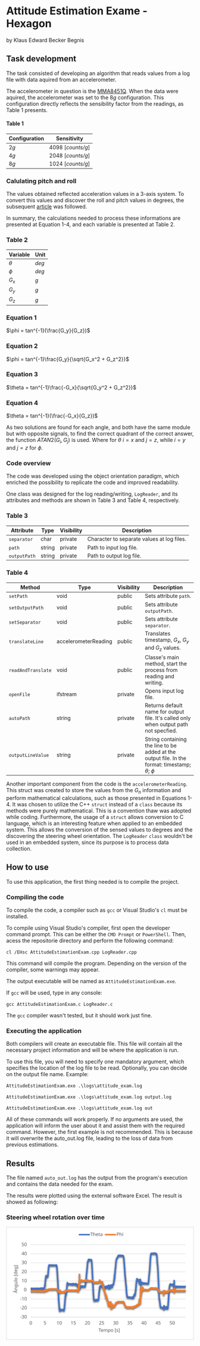 # Attitude Estimation Exame - Hexagon

by Klaus Edward Becker Begnis

## Task development

The task consisted of developing an algorithm that reads values from a log file with data aquired from an accelerometer.

The accelerometer in question is the [MMA8451Q](https://www.nxp.com/docs/en/data-sheet/MMA8451Q.pdf). When the data were aquired, the accelerometer was set to the 8*g* configuration. This configuration directly reflects the sensibility factor from the readings, as Table 1 presents.

#### Table 1		
| Configuration | Sensitivity       |
|---------------|-------------------|
| 2*g*          | 4098 [*counts/g*] |
| 4*g*          | 2048 [*counts/g*] |
| 8*g*          | 1024 [*counts/g*] |

### Calulating pitch and roll

The values obtained reflected acceleration values in a 3-axis system. To convert this values and discover the roll and pitch values in degrees, the subsequent [article](http://www.nxp.com/docs/en/application-note/AN3461.pdf) was followed.

In summary, the calculations needed to process these informations are presented at Equation 1-4, and each variable is presented at Table 2.

### Table 2
| Variable		| Unit       |
|---------------|-------------------|
| $\theta$      | *deg*				|
| $\phi$        | *deg*	 |
| $G_x$         | *g*	 |
| $G_y$         | *g*	 |
| $G_z$         | *g*	 |


### Equation 1

$\phi = tan^{-1}(\frac{G_y}{G_z})$

### Equation 2

$\phi = tan^{-1}\frac{G_y}{\sqrt{G_x^2 + G_z^2}}$

### Equation 3

$\theta = tan^{-1}\frac{-G_x}{\sqrt{G_y^2 + G_z^2}}$

### Equation 4

$\theta = tan^{-1}(\frac{-G_x}{G_z})$

As two solutions are found for each angle, and both have the same module but with opposite signals, to find the correct quadrant of the correct answer, the function $ATAN2(G_i,G_j)$ is used. Where for $\theta$ $i = x$ and $j = z$, while $i = y$ and $j = z$ for $\phi$.

### Code overview

The code was developed using the object orientation paradigm, which enriched the possibility to replicate the code and improved readability.

One class was designed for the log reading/writing, `LogReader`, and its attributes and methods are shown in Table 3 and Table 4, respectively.

### Table 3

| Attribute   | Type   | Visibility | Description                                |
|-------------|--------|------------|--------------------------------------------|
| `separator` | char   | private    | Character to separate values at log files. |
| `path`      | string | private    | Path to input log file.                    |
| `outputPath`    | string | private    | Path to output log file.                   |

### Table 4

| Method             | Type                 | Visibility | Description                                                                                           |
|--------------------|----------------------|------------|-------------------------------------------------------------------------------------------------------|
| `setPath`          | void                 | public     | Sets attribute `path`.                                                                                |
| `setOutputPath`    | void                 | public     | Sets attribute `outputPath`.                                                                          |
| `setSeparator`     | void                 | public     | Sets attribute `separator`.                                                                           |
| `translateLine`    | accelerometerReading | public     | Translates timestamp, $G_x$, $G_y$ and $G_z$ values.                                                  |
| `readAndTranslate` | void                 | public     | Classe's main method, start the process from reading and writing.                                     |
| `openFile`         | ifstream             | private    | Opens input log file.                                                                                 |
| `autoPath`         | string               | private    | Returns default name for output file. It's called only when output path not specfied.                 |
| `outputLineValue`  | string               | private    | String containing the line to be added at the output file. In the format: timestamp; $\theta$; $\phi$ |


Another important component from the code is the `accelerometerReading`. This struct was created to store the values from the $G_n$ information and perform mathematical calculations, such as those presented in Equations 1-4. It was chosen to utilize the C++ ```struct``` instead of a `class` because its methods were purely mathematical. This is a convention thaw was adopted while coding. Furthermore, the usage of a ```struct``` allows conversion to C language, which is an interesting feature when applied to an embedded system. This allows the conversion of the sensed values to degrees and the discovering the steering wheel orientation. The `LogReader` ```class``` wouldn't be used in an embedded system, since its purpose is to process data collection.

## How to use

To use this application, the first thing needed is to compile the project.

### Compiling the code

To compile the code, a compiler such as `gcc` or Visual Studio's `cl` must be installed.

To compile using Visual Studio's compiler, first open the developer command prompt. This can be either the `CMD Prompt` or `PowerShell`. Then, acess the repositorie directory and perform the following command:

```console
cl /EHsc AttitudeEstimationExam.cpp LogReader.cpp
```

This command will compile the program. Depending on the version of the compiler, some warnings may appear.

The output executable will be named as `AttitudeEstimationExam.exe`.

If `gcc` will be used, type in any console:

```console
gcc AttitudeEstimationExam.c LogReader.c
```

The `gcc` compiler wasn't tested, but it should work just fine.

### Executing the application

Both compilers will create an executable file. This file will contain all the necessary project information and will be where the application is run.

To use this file, you will need to specify one mandatory argument, which specifies the location of the log file to be read. Optionally, you can decide on the output file name.
Example:

```console
AttitudeEstimationExam.exe .\logs\attitude_exam.log
```

```console
AttitudeEstimationExam.exe .\logs\attitude_exam.log output.log
```


```console
AttitudeEstimationExam.exe .\logs\attitude_exam.log out
```
 
All of these commands will work properly. If no arguments are used, the application will inform the user about it and assist them with the required command.
However, the first example is not recommended. This is because it will overwrite the auto_out.log file, leading to the loss of data from previous estimations.
## Results

The file named `auto_out.log` has the output from the program's execution and contains the data needed for the exam.

The results were plotted using the external software Excel.
The result is showed as following:

### Steering wheel rotation over time
![Alt text](./graphic.svg)
